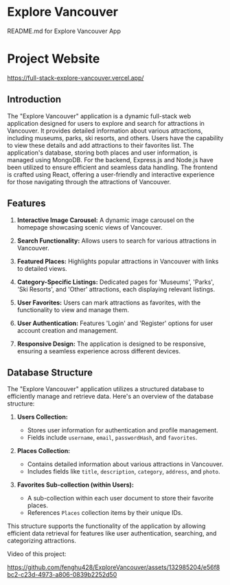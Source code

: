 # Explore Vancouver

README.md for Explore Vancouver App

# Project Website
https://full-stack-explore-vancouver.vercel.app/

## Introduction

The "Explore Vancouver" application is a dynamic full-stack web application designed for users to explore and search for attractions in Vancouver. It provides detailed information about various attractions, including museums, parks, ski resorts, and others. Users have the capability to view these details and add attractions to their favorites list. The application's database, storing both places and user information, is managed using MongoDB. For the backend, Express.js and Node.js have been utilized to ensure efficient and seamless data handling. The frontend is crafted using React, offering a user-friendly and interactive experience for those navigating through the attractions of Vancouver.

## Features

1. **Interactive Image Carousel:** A dynamic image carousel on the homepage showcasing scenic views of Vancouver.

2. **Search Functionality:** Allows users to search for various attractions in Vancouver.

3. **Featured Places:** Highlights popular attractions in Vancouver with links to detailed views.

4. **Category-Specific Listings:** Dedicated pages for 'Museums', 'Parks', 'Ski Resorts', and 'Other' attractions, each displaying relevant listings.

5. **User Favorites:** Users can mark attractions as favorites, with the functionality to view and manage them.

6. **User Authentication:** Features 'Login' and 'Register' options for user account creation and management.

7. **Responsive Design:** The application is designed to be responsive, ensuring a seamless experience across different devices.

## Database Structure

The "Explore Vancouver" application utilizes a structured database to efficiently manage and retrieve data. Here's an overview of the database structure:

1. **Users Collection:**

   - Stores user information for authentication and profile management.
   - Fields include `username`, `email`, `passwordHash`, and `favorites`.

2. **Places Collection:**

   - Contains detailed information about various attractions in Vancouver.
   - Includes fields like `title`, `description`, `category`, `address`, and `photo`.

3. **Favorites Sub-collection (within Users):**
   - A sub-collection within each user document to store their favorite places.
   - References `Places` collection items by their unique IDs.

This structure supports the functionality of the application by allowing efficient data retrieval for features like user authentication, searching, and categorizing attractions.

Video of this project:

https://github.com/fenghu428/ExploreVancouver/assets/132985204/e56f8bc2-c23d-4973-a806-0839b2252d50
